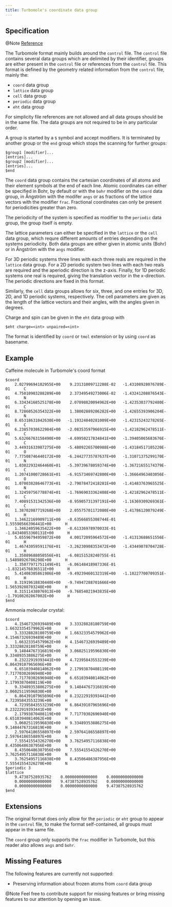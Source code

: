 ```yaml
---
title: Turbomole's coordinate data group
---
```


## Specification

@Note [Reference](https://www.turbomole.org/wp-content/uploads/2019/11/Turbomole_Manual_7-4-1.pdf)

The Turbomole format mainly builds around the ``control`` file.
The ``control`` file contains several data groups which are delimited by
their identifier, groups are either present in the ``control`` file or
references from the ``control`` file.
This format is defined by the geometry related information from the
``control`` file, mainly the:

- ``coord`` data group
- ``lattice`` data group
- ``cell`` data group
- ``periodic`` data group
- ``eht`` data group

For simplicity file references are not allowed and all data groups should be
in the same file. The data groups are not required to be in any particular order.

A group is started by a ``$`` symbol and accept modifiers. It is terminated by
another group or the ``end`` group which stops the scanning for further groups:

```text
$group1 [modifier]...
[entries]...
$group2 [modifier]...
[entries]...
$end
```

The ``coord`` data group contains the cartesian coordinates of all atoms and
their element symbols at the end of each line.
Atomic coordinates can either be specified in Bohr, by default or with the ``bohr``
modifier on the ``coord`` data group, in Ångström with the modifer ``angs`` or
as fractions of the lattice vectors with the modifier ``frac``.
Fractional coordinates can only be present for periodicities greater than zero.

The periodicity of the system is specified as modifier to the ``periodic`` data
group, the group itself is empty.

The lattice parameters can either be specified in the ``lattice`` or the ``cell``
data group, which requre different amounts of entries depending on the systems
periodicity. Both data groups are either given in atomic units (Bohr) or in
Ångström with the ``angs`` modifier.

For 3D periodic systems three lines with each three reals are required in the
``lattice`` data group. For a 2D periodic system two lines with each two reals
are required and the aperiodic direction is the z-axis.
Finally, for 1D periodic systems one real is required, giving the translation
vector in the x-direction.
The periodic directions are fixed in this format.

Similarly, the ``cell`` data groups allows for six, three, and one entries for
3D, 2D, and 1D periodic systems, respectively. The cell parameters are given
as the length of the lattice vectors and their angles, with the angles given
in degrees.

Charge and spin can be given in the ``eht`` data group with

```text
$eht charge=<int> unpaired=<int>
```

The format is identified by ``coord`` or ``tmol`` extension or by using ``coord``
as basename.

## Example

Caffeine molecule in Turbomole's coord format

```text
$coord
    2.02799694102955E+00    9.23131009712288E-02   -1.43108928076789E-01      C
    4.75010903288289E+00    2.37349549273006E-02   -1.43241208876543E-01      N
    6.33434168525178E+00    2.07098820094962E+00   -1.42353037792480E-01      C
    8.72860526354322E+00    1.38002889206282E+00   -1.42655393906204E-01      N
    8.65318631042630E+00   -1.19324840281009E+00   -1.42315243278265E-01      C
    6.23857038622984E+00   -2.08353597966915E+00   -1.42182962478511E-01      C
    5.63266763158490E+00   -4.69950217834841E+00   -1.39405065683676E-01      C
    3.44931633987275E+00   -5.48092265700988E+00   -1.43184517105220E-01      O
    7.77508746440172E+00   -6.24427735787637E+00   -1.31071375299170E-01      N
    1.03022932464460E+01   -5.39739678059374E+00   -1.36721655174379E-01      C
    1.20741000728661E+01   -6.91573469742800E+00   -1.36664963403056E-01      O
    1.07003828646773E+01   -2.79078472418281E+00   -1.41483763965525E-01      N
    1.32459756778874E+01   -1.76969033362408E+00   -1.42182962478511E-01      C
    7.40891531342536E+00   -8.95905731397191E+00   -1.16369309269361E-01      C
    1.38702087719268E+00    2.05575701172080E+00   -1.41786120079249E-01      H
    1.34622169909711E+00   -8.63566855308744E-01    1.55590566396441E+00      H
    1.34624059635422E+00   -8.61336978970033E-01   -1.84340853360131E+00      H
    5.65596794959872E+00    4.00172095964572E+00   -1.41313688651556E-01      H
    1.46743059591176E+01   -3.26230908353472E+00   -1.43449078704728E-01      H
    1.35089688050556E+01   -6.08151528240755E-01    1.54898926786298E+00      H
    1.35077971751149E+01   -6.06148418987336E-01   -1.83214576836511E+00      H
    5.41408305861986E+00   -9.49239460132319E+00   -1.10227700709351E-01      H
    8.31919618830440E+00   -9.74947288701666E+00    1.56539208703248E+00      H
    8.31511438076913E+00   -9.76854021943835E+00   -1.79108202867002E+00      H
$end
```

Ammonia molecular crystal:

```text
$coord
    4.15467326939489E+00    3.33328828180759E+00    1.66323354579962E+00      H
    3.33328828180759E+00    1.66323354579962E+00    4.15467326939489E+00      H
    1.66323354579962E+00    4.15467326939489E+00    3.33328828180759E+00      H
    9.14844767316819E+00    3.06025119596830E+00    9.33489353886275E+00      H
    8.23222919393441E+00    4.72395843553239E+00    6.86439107965696E+00      H
    6.65103940814062E+00    2.17993870408119E+00    7.71770302696940E+00      H
    7.71770302696940E+00    6.65103940814062E+00    2.17993870408119E+00      H
    9.33489353886275E+00    9.14844767316819E+00    3.06025119596830E+00      H
    6.86439107965696E+00    8.23222919393441E+00    4.72395843553239E+00      H
    4.72395843553239E+00    6.86439107965696E+00    8.23222919393441E+00      H
    2.17993870408119E+00    7.71770302696940E+00    6.65103940814062E+00      H
    3.06025119596830E+00    9.33489353886275E+00    9.14844767316819E+00      H
    2.59764186558897E+00    2.59764186558897E+00    2.59764186558897E+00      N
    7.55541554326270E+00    3.76254957116838E+00    8.43506486387956E+00      N
    8.43506486387956E+00    7.55541554326270E+00    3.76254957116838E+00      N
    3.76254957116838E+00    8.43506486387956E+00    7.55541554326270E+00      N
$periodic 3
$lattice
    9.47387528935762    0.00000000000000    0.00000000000000
    0.00000000000000    9.47387528935762    0.00000000000000
    0.00000000000000    0.00000000000000    9.47387528935762
$end
```

## Extensions

The original format does only allow for the ``periodic`` or ``eht`` group to
appear in the ``control`` file, to make the format self-contained, all groups
must appear in the same file.

The ``coord`` group only supports the ``frac`` modifier in Turbomole, but this
reader also allows ``angs`` and ``bohr``.

## Missing Features

The following features are currently not supported:

- Preserving information about frozen atoms from ``coord`` data group

@Note Feel free to contribute support for missing features
      or bring missing features to our attention by opening an issue.

